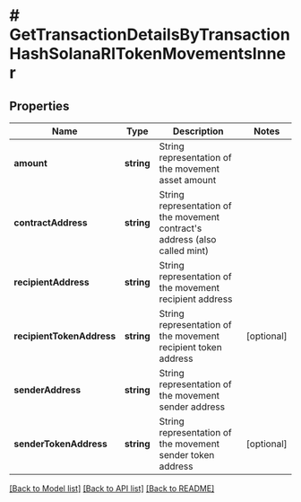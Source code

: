 # # GetTransactionDetailsByTransactionHashSolanaRITokenMovementsInner

## Properties

Name | Type | Description | Notes
------------ | ------------- | ------------- | -------------
**amount** | **string** | String representation of the movement asset amount |
**contractAddress** | **string** | String representation of the movement contract&#39;s address (also called mint) |
**recipientAddress** | **string** | String representation of the movement recipient address |
**recipientTokenAddress** | **string** | String representation of the movement recipient token address | [optional]
**senderAddress** | **string** | String representation of the movement sender address |
**senderTokenAddress** | **string** | String representation of the movement sender token address | [optional]

[[Back to Model list]](../../README.md#models) [[Back to API list]](../../README.md#endpoints) [[Back to README]](../../README.md)

